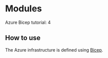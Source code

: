 # Modules

Azure Bicep tutorial: 4

## How to use

The Azure infrastructure is defined using [Bicep](https://docs.microsoft.com/azure/azure-resource-manager/bicep/).
